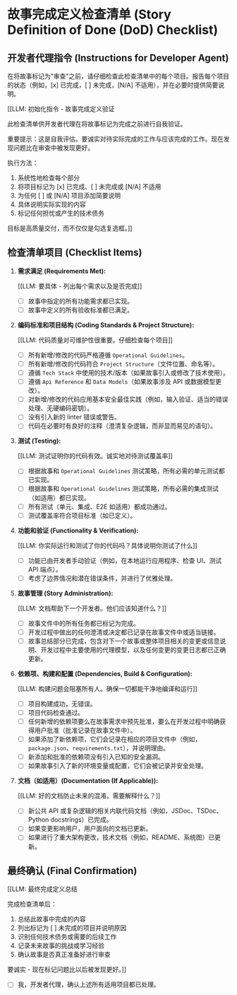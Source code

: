 # 故事完成定义检查清单 (Story Definition of Done (DoD) Checklist)

## 开发者代理指令 (Instructions for Developer Agent)

在将故事标记为"审查"之前，请仔细检查此检查清单中的每个项目。报告每个项目的状态（例如，[x] 已完成，[ ] 未完成，[N/A] 不适用），并在必要时提供简要说明。

[[LLM: 初始化指令 - 故事完成定义验证

此检查清单供开发者代理在将故事标记为完成之前进行自我验证。

重要提示：这是自我评估。要诚实对待实际完成的工作与应该完成的工作。现在发现问题比在审查中被发现更好。

执行方法：

1. 系统性地检查每个部分
2. 将项目标记为 [x] 已完成、[ ] 未完成或 [N/A] 不适用
3. 为任何 [ ] 或 [N/A] 项目添加简要说明
4. 具体说明实际实现的内容
5. 标记任何担忧或产生的技术债务

目标是高质量交付，而不仅仅是勾选复选框。]]

## 检查清单项目 (Checklist Items)

1. **需求满足 (Requirements Met):**

    [[LLM: 要具体 - 列出每个需求以及是否完成]]
    - [ ] 故事中指定的所有功能需求都已实现。
    - [ ] 故事中定义的所有验收标准都已满足。

2. **编码标准和项目结构 (Coding Standards & Project Structure):**

    [[LLM: 代码质量对可维护性很重要。仔细检查每个项目]]
    - [ ] 所有新增/修改的代码严格遵循 `Operational Guidelines`。
    - [ ] 所有新增/修改的代码符合 `Project Structure`（文件位置、命名等）。
    - [ ] 遵循 `Tech Stack` 中使用的技术/版本（如果故事引入或修改了技术使用）。
    - [ ] 遵循 `Api Reference` 和 `Data Models`（如果故事涉及 API 或数据模型更改）。
    - [ ] 对新增/修改的代码应用基本安全最佳实践（例如，输入验证、适当的错误处理、无硬编码密钥）。
    - [ ] 没有引入新的 linter 错误或警告。
    - [ ] 代码在必要时有良好的注释（澄清复杂逻辑，而非显而易见的语句）。

3. **测试 (Testing):**

    [[LLM: 测试证明你的代码有效。诚实地对待测试覆盖率]]
    - [ ] 根据故事和 `Operational Guidelines` 测试策略，所有必需的单元测试都已实现。
    - [ ] 根据故事和 `Operational Guidelines` 测试策略，所有必需的集成测试（如适用）都已实现。
    - [ ] 所有测试（单元、集成、E2E 如适用）都成功通过。
    - [ ] 测试覆盖率符合项目标准（如已定义）。

4. **功能和验证 (Functionality & Verification):**

    [[LLM: 你实际运行和测试了你的代码吗？具体说明你测试了什么]]
    - [ ] 功能已由开发者手动验证（例如，在本地运行应用程序、检查 UI、测试 API 端点）。
    - [ ] 考虑了边界情况和潜在错误条件，并进行了优雅处理。

5. **故事管理 (Story Administration):**

    [[LLM: 文档帮助下一个开发者。他们应该知道什么？]]
    - [ ] 故事文件中的所有任务都已标记为完成。
    - [ ] 开发过程中做出的任何澄清或决定都已记录在故事文件中或适当链接。
    - [ ] 故事总结部分已完成，包含对下一个故事或整体项目相关的变更或信息说明、开发过程中主要使用的代理模型，以及任何变更的变更日志都已正确更新。

6. **依赖项、构建和配置 (Dependencies, Build & Configuration):**

    [[LLM: 构建问题会阻塞所有人。确保一切都能干净地编译和运行]]
    - [ ] 项目构建成功，无错误。
    - [ ] 项目代码检查通过。
    - [ ] 任何新增的依赖项要么在故事需求中预先批准，要么在开发过程中明确获得用户批准（批准记录在故事文件中）。
    - [ ] 如果添加了新依赖项，它们会记录在相应的项目文件中（例如，`package.json`、`requirements.txt`），并说明理由。
    - [ ] 新添加和批准的依赖项没有引入已知的安全漏洞。
    - [ ] 如果故事引入了新的环境变量或配置，它们会被记录并安全处理。

7. **文档（如适用）(Documentation (If Applicable)):**

    [[LLM: 好的文档防止未来的混淆。需要解释什么？]]
    - [ ] 新公共 API 或复杂逻辑的相关内联代码文档（例如，JSDoc、TSDoc、Python docstrings）已完成。
    - [ ] 如果变更影响用户，用户面向的文档已更新。
    - [ ] 如果进行了重大架构更改，技术文档（例如，README、系统图）已更新。

## 最终确认 (Final Confirmation)

[[LLM: 最终完成定义总结

完成检查清单后：

1. 总结此故事中完成的内容
2. 列出标记为 [ ] 未完成的项目并说明原因
3. 识别任何技术债务或需要的后续工作
4. 记录未来故事的挑战或学习经验
5. 确认故事是否真正准备好进行审查

要诚实 - 现在标记问题比以后被发现更好。]]

- [ ] 我，开发者代理，确认上述所有适用项目都已处理。
